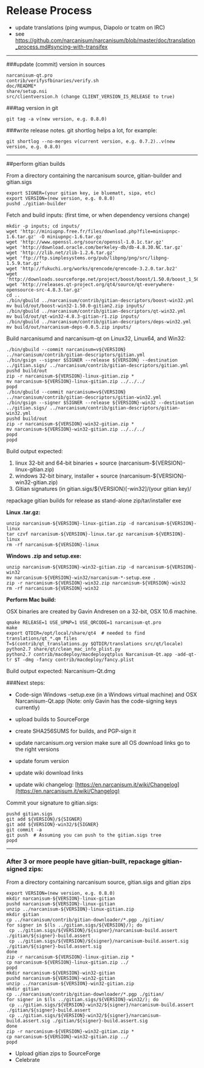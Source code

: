 Release Process
====================

* update translations (ping wumpus, Diapolo or tcatm on IRC)
* see https://github.com/narcanisum/narcanisum/blob/master/doc/translation_process.md#syncing-with-transifex

* * *

###update (commit) version in sources


	narcanisum-qt.pro
	contrib/verifysfbinaries/verify.sh
	doc/README*
	share/setup.nsi
	src/clientversion.h (change CLIENT_VERSION_IS_RELEASE to true)

###tag version in git

	git tag -a v(new version, e.g. 0.8.0)

###write release notes. git shortlog helps a lot, for example:

	git shortlog --no-merges v(current version, e.g. 0.7.2)..v(new version, e.g. 0.8.0)

* * *

##perform gitian builds

 From a directory containing the narcanisum source, gitian-builder and gitian.sigs
  
	export SIGNER=(your gitian key, ie bluematt, sipa, etc)
	export VERSION=(new version, e.g. 0.8.0)
	pushd ./gitian-builder

 Fetch and build inputs: (first time, or when dependency versions change)

	mkdir -p inputs; cd inputs/
	wget 'http://miniupnp.free.fr/files/download.php?file=miniupnpc-1.6.tar.gz' -O miniupnpc-1.6.tar.gz
	wget 'http://www.openssl.org/source/openssl-1.0.1c.tar.gz'
	wget 'http://download.oracle.com/berkeley-db/db-4.8.30.NC.tar.gz'
	wget 'http://zlib.net/zlib-1.2.6.tar.gz'
	wget 'ftp://ftp.simplesystems.org/pub/libpng/png/src/libpng-1.5.9.tar.gz'
	wget 'http://fukuchi.org/works/qrencode/qrencode-3.2.0.tar.bz2'
	wget 'http://downloads.sourceforge.net/project/boost/boost/1.50.0/boost_1_50_0.tar.bz2'
	wget 'http://releases.qt-project.org/qt4/source/qt-everywhere-opensource-src-4.8.3.tar.gz'
	cd ..
	./bin/gbuild ../narcanisum/contrib/gitian-descriptors/boost-win32.yml
	mv build/out/boost-win32-1.50.0-gitian2.zip inputs/
	./bin/gbuild ../narcanisum/contrib/gitian-descriptors/qt-win32.yml
	mv build/out/qt-win32-4.8.3-gitian-r1.zip inputs/
	./bin/gbuild ../narcanisum/contrib/gitian-descriptors/deps-win32.yml
	mv build/out/narcanisum-deps-0.0.5.zip inputs/

 Build narcanisumd and narcanisum-qt on Linux32, Linux64, and Win32:
  
	./bin/gbuild --commit narcanisum=v${VERSION} ../narcanisum/contrib/gitian-descriptors/gitian.yml
	./bin/gsign --signer $SIGNER --release ${VERSION} --destination ../gitian.sigs/ ../narcanisum/contrib/gitian-descriptors/gitian.yml
	pushd build/out
	zip -r narcanisum-${VERSION}-linux-gitian.zip *
	mv narcanisum-${VERSION}-linux-gitian.zip ../../../
	popd
	./bin/gbuild --commit narcanisum=v${VERSION} ../narcanisum/contrib/gitian-descriptors/gitian-win32.yml
	./bin/gsign --signer $SIGNER --release ${VERSION}-win32 --destination ../gitian.sigs/ ../narcanisum/contrib/gitian-descriptors/gitian-win32.yml
	pushd build/out
	zip -r narcanisum-${VERSION}-win32-gitian.zip *
	mv narcanisum-${VERSION}-win32-gitian.zip ../../../
	popd
	popd

  Build output expected:

  1. linux 32-bit and 64-bit binaries + source (narcanisum-${VERSION}-linux-gitian.zip)
  2. windows 32-bit binary, installer + source (narcanisum-${VERSION}-win32-gitian.zip)
  3. Gitian signatures (in gitian.sigs/${VERSION}[-win32]/(your gitian key)/

repackage gitian builds for release as stand-alone zip/tar/installer exe

**Linux .tar.gz:**

	unzip narcanisum-${VERSION}-linux-gitian.zip -d narcanisum-${VERSION}-linux
	tar czvf narcanisum-${VERSION}-linux.tar.gz narcanisum-${VERSION}-linux
	rm -rf narcanisum-${VERSION}-linux

**Windows .zip and setup.exe:**

	unzip narcanisum-${VERSION}-win32-gitian.zip -d narcanisum-${VERSION}-win32
	mv narcanisum-${VERSION}-win32/narcanisum-*-setup.exe .
	zip -r narcanisum-${VERSION}-win32.zip narcanisum-${VERSION}-win32
	rm -rf narcanisum-${VERSION}-win32

**Perform Mac build:**

  OSX binaries are created by Gavin Andresen on a 32-bit, OSX 10.6 machine.

	qmake RELEASE=1 USE_UPNP=1 USE_QRCODE=1 narcanisum-qt.pro
	make
	export QTDIR=/opt/local/share/qt4  # needed to find translations/qt_*.qm files
	T=$(contrib/qt_translations.py $QTDIR/translations src/qt/locale)
	python2.7 share/qt/clean_mac_info_plist.py
	python2.7 contrib/macdeploy/macdeployqtplus Narcanisum-Qt.app -add-qt-tr $T -dmg -fancy contrib/macdeploy/fancy.plist

 Build output expected: Narcanisum-Qt.dmg

###Next steps:

* Code-sign Windows -setup.exe (in a Windows virtual machine) and
  OSX Narcanisum-Qt.app (Note: only Gavin has the code-signing keys currently)

* upload builds to SourceForge

* create SHA256SUMS for builds, and PGP-sign it

* update narcanisum.org version
  make sure all OS download links go to the right versions

* update forum version

* update wiki download links

* update wiki changelog: [https://en.narcanisum.it/wiki/Changelog](https://en.narcanisum.it/wiki/Changelog)

Commit your signature to gitian.sigs:

	pushd gitian.sigs
	git add ${VERSION}/${SIGNER}
	git add ${VERSION}-win32/${SIGNER}
	git commit -a
	git push  # Assuming you can push to the gitian.sigs tree
	popd

-------------------------------------------------------------------------

### After 3 or more people have gitian-built, repackage gitian-signed zips:

From a directory containing narcanisum source, gitian.sigs and gitian zips

	export VERSION=(new version, e.g. 0.8.0)
	mkdir narcanisum-${VERSION}-linux-gitian
	pushd narcanisum-${VERSION}-linux-gitian
	unzip ../narcanisum-${VERSION}-linux-gitian.zip
	mkdir gitian
	cp ../narcanisum/contrib/gitian-downloader/*.pgp ./gitian/
	for signer in $(ls ../gitian.sigs/${VERSION}/); do
	 cp ../gitian.sigs/${VERSION}/${signer}/narcanisum-build.assert ./gitian/${signer}-build.assert
	 cp ../gitian.sigs/${VERSION}/${signer}/narcanisum-build.assert.sig ./gitian/${signer}-build.assert.sig
	done
	zip -r narcanisum-${VERSION}-linux-gitian.zip *
	cp narcanisum-${VERSION}-linux-gitian.zip ../
	popd
	mkdir narcanisum-${VERSION}-win32-gitian
	pushd narcanisum-${VERSION}-win32-gitian
	unzip ../narcanisum-${VERSION}-win32-gitian.zip
	mkdir gitian
	cp ../narcanisum/contrib/gitian-downloader/*.pgp ./gitian/
	for signer in $(ls ../gitian.sigs/${VERSION}-win32/); do
	 cp ../gitian.sigs/${VERSION}-win32/${signer}/narcanisum-build.assert ./gitian/${signer}-build.assert
	 cp ../gitian.sigs/${VERSION}-win32/${signer}/narcanisum-build.assert.sig ./gitian/${signer}-build.assert.sig
	done
	zip -r narcanisum-${VERSION}-win32-gitian.zip *
	cp narcanisum-${VERSION}-win32-gitian.zip ../
	popd

- Upload gitian zips to SourceForge
- Celebrate 
